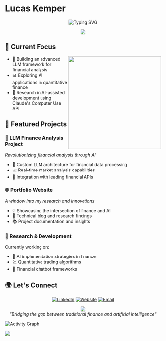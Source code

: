 # Lucas Kemper
<div align="center">

![Typing SVG](https://readme-typing-svg.herokuapp.com?font=JetBrains+Mono&size=28&duration=3000&pause=1000&color=A177FE&center=true&vCenter=true&width=435&lines=Quantitative+Finance+%2B+AI;MSc+Finance+Student;Building+the+Future+of+FinTech)

<img src="https://capsule-render.vercel.app/api?type=waving&color=0:A177FE,100:8E5FFE&height=120&section=header&text=Finance%20×%20AI%20Innovation&fontSize=42&fontColor=ffffff&animation=fadeIn"/>

</div>

## 🎯 Current Focus

<img align="right" src="https://raw.githubusercontent.com/rajput2107/rajput2107/master/Assets/Developer.gif" width="300" />

- 🤖 Building an advanced LLM framework for financial analysis
- 📊 Exploring AI applications in quantitative finance
- 🔬 Research in AI-assisted development using Claude's Computer Use API

## 🚀 Featured Projects

### 🤖 LLM Finance Analysis Project
*Revolutionizing financial analysis through AI*
- 🧠 Custom LLM architecture for financial data processing
- 📈 Real-time market analysis capabilities
- 🔄 Integration with leading financial APIs

### 🌐 Portfolio Website
*A window into my research and innovations*
- 💡 Showcasing the intersection of finance and AI
- 📝 Technical blog and research findings
- 📚 Project documentation and insights

### 🔬 Research & Development
Currently working on:
- 🎯 AI implementation strategies in finance
- 💹 Quantitative trading algorithms
- 🤝 Financial chatbot frameworks

## 🌍 Let's Connect

<div align="center">

[![LinkedIn](https://img.shields.io/badge/LinkedIn-0077B5?style=for-the-badge&logo=linkedin&logoColor=white&style=plastic)](https://linkedin.com/in/lucas-kemper)
[![Website](https://img.shields.io/badge/Portfolio-A177FE?style=for-the-badge&logo=About.me&logoColor=white&style=plastic)](https://www.lucaskemper.com)
[![Email](https://img.shields.io/badge/Email-D14836?style=for-the-badge&logo=gmail&logoColor=white&style=plastic)](mailto:contact@lucaskemper.com)


<img src="https://capsule-render.vercel.app/api?type=waving&color=0:A177FE,100:8E5FFE&height=120&section=footer&text=Let's%20Build%20Something%20Amazing&fontSize=24&fontColor=ffffff&animation=fadeIn"/>

</div>

<div align="center">
  <i>"Bridging the gap between traditional finance and artificial intelligence"</i>
</div>

<!-- Activity Graph -->
![Activity Graph](https://activity-graph.herokuapp.com/graph?username=yourusername&theme=react-dark&hide_border=true&area=true&color=A177FE&line=8E5FFE&point=FFFFFF)

<!-- Profile Views Counter -->
![](https://komarev.com/ghpvc/?username=yourusername&color=A177FE)
